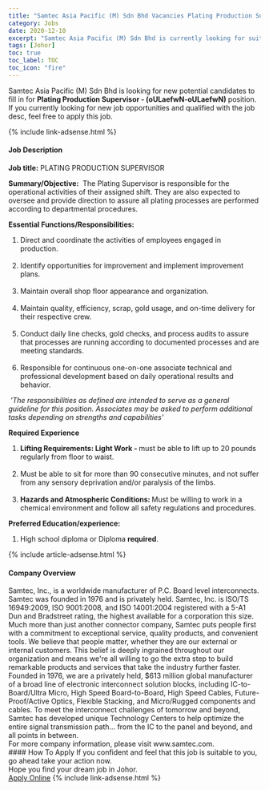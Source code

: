```yaml
---
title: "Samtec Asia Pacific (M) Sdn Bhd Vacancies Plating Production Supervisor - (oULaefwN-oULaefwN)" 
category: Jobs 
date: 2020-12-10 
excerpt: "Samtec Asia Pacific (M) Sdn Bhd is currently looking for suitable person to fill in the Plating Production Supervisor - (oULaefwN-oULaefwN) which positioned at Johor" 
tags: [Johor] 
toc: true 
toc_label: TOC 
toc_icon: "fire" 
--- 
```


<p>Samtec Asia Pacific (M) Sdn Bhd is looking for new potential candidates to fill in for <b>Plating Production Supervisor - (oULaefwN-oULaefwN)</b> position. If you currently looking for new job opportunities and qualified with the job desc, feel free to apply this job.
</p>{% include link-adsense.html %} 
<div><div><div><h4>Job Description</h4></div></div><div><div><span><div><p><strong>Job title:</strong><span>&#160;</span>PLATING PRODUCTION SUPERVISOR</p><p><strong>Summary/Objective:</strong>&#160; The Plating Supervisor is responsible for the operational activities of their assigned shift. They are also expected to oversee and provide direction to assure all plating processes are performed according to departmental procedures.</p><p><strong>Essential Functions/Responsibilities:</strong></p><ol><li>Direct and coordinate the activities of employees engaged in production.</li><br><li>Identify opportunities for improvement and implement improvement plans.</li><br><li>Maintain overall shop floor appearance and organization.</li><br><li>Maintain quality, efficiency, scrap, gold usage, and on-time delivery for their respective crew.</li><br><li>Conduct daily line checks, gold checks, and process audits to assure that processes are running according to documented processes and are meeting standards.</li><br><li>Responsible for continuous one-on-one associate technical and professional development based on daily operational results and behavior.</li></ol><p><em>&#160;</em><em>'The responsibilities as defined are intended to serve as a general guideline for this position. Associates may be asked to perform additional tasks depending on strengths and capabilities'</em><em>&#160;</em></p><p><strong>Required Experience</strong></p><ol><li><strong>Lifting Requirements: Light Work -<span>&#160;</span></strong>must be able to lift up to 20 pounds regularly from floor to waist.</li><br><li>Must be able to sit for more than 90 consecutive minutes, and not suffer from any sensory deprivation and/or paralysis of the limbs.</li><br><li><strong>Hazards and Atmospheric Conditions:<span>&#160;</span></strong>Must be willing to work in a chemical environment and follow all safety regulations and procedures.</li></ol><p><strong>Preferred Education/experience:</strong></p><ol><li>High school diploma or Diploma<span>&#160;</span><strong>required</strong>.</li></ol></div></span></div></div></div> 
{% include article-adsense.html %} 
<div><div><div><h4>Company Overview</h4></div></div><div><div><span><div><div>
<div>
		Samtec, Inc., is a worldwide manufacturer of P.C. Board level interconnects. Samtec was founded in 1976 and is privately held. Samtec, Inc. is ISO/TS 16949:2009, ISO 9001:2008, and ISO 14001:2004 registered with a 5-A1 Dun and Bradstreet rating, the highest available for a corporation this size.</div>
<div>
<div>
			Much more than just another connector company, Samtec puts people first with a commitment to exceptional service, quality products, and convenient tools. We believe that people matter, whether they are our external or internal customers. This belief is deeply ingrained throughout our organization and means we're all willing to go the extra step to build remarkable products and services that take the industry further faster.</div>
<div>
			Founded in 1976, we are a privately held, $613 million global manufacturer of a broad line of electronic interconnect solution blocks, including IC-to-Board/Ultra Micro, High Speed Board-to-Board, High Speed Cables, Future-Proof/Active Optics, Flexible Stacking, and Micro/Rugged components and cables. To meet the interconnect challenges of tomorrow and beyond, Samtec has developed unique Technology Centers to help optimize the entire signal transmission path&#8230; from the IC to the panel and beyond, and all points in between.</div>
</div>
<div>
		For more company information, please visit www.samtec.com.</div>
</div></div></span></div></div></div> 
#### How To Apply 
If you confident and feel that this job is suitable to you, go ahead take your action now. <br/> 
Hope you find your dream job in Johor. <br/> 
<a href="https://www.jobstreet.com.my/en/job/plating-production-supervisor-oulaefwn-oulaefwn-4441764?jobId=jobstreet-my-job-4441764&sectionRank=17&token=0~8ce9995e-de4d-4783-b3bc-7c8968ee11ee&fr=SRP%20View%20In%20New%20Ta" class="btn btn--info" target="_blank" rel="nofollow noopenner">Apply Online</a> 
{% include link-adsense.html %} 